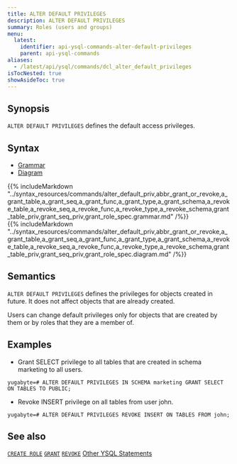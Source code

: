 ```yaml
---
title: ALTER DEFAULT PRIVILEGES
description: ALTER DEFAULT PRIVILEGES
summary: Roles (users and groups)
menu:
  latest:
    identifier: api-ysql-commands-alter-default-privileges
    parent: api-ysql-commands
aliases:
  - /latest/api/ysql/commands/dcl_alter_default_privileges
isTocNested: true
showAsideToc: true
---
```


## Synopsis

`ALTER DEFAULT PRIVILEGES` defines the default access privileges.

## Syntax

<ul class="nav nav-tabs nav-tabs-yb">
  <li >
    <a href="#grammar" class="nav-link active" id="grammar-tab" data-toggle="tab" role="tab" aria-controls="grammar" aria-selected="true">
      <i class="fas fa-file-alt" aria-hidden="true"></i>
      Grammar
    </a>
  </li>
  <li>
    <a href="#diagram" class="nav-link" id="diagram-tab" data-toggle="tab" role="tab" aria-controls="diagram" aria-selected="false">
      <i class="fas fa-project-diagram" aria-hidden="true"></i>
      Diagram
    </a>
  </li>
</ul>

<div class="tab-content">
  <div id="grammar" class="tab-pane fade show active" role="tabpanel" aria-labelledby="grammar-tab">
    {{% includeMarkdown "../syntax_resources/commands/alter_default_priv,abbr_grant_or_revoke,a_grant_table,a_grant_seq,a_grant_func,a_grant_type,a_grant_schema,a_revoke_table,a_revoke_seq,a_revoke_func,a_revoke_type,a_revoke_schema,grant_table_priv,grant_seq_priv,grant_role_spec.grammar.md" /%}}
  </div>
  <div id="diagram" class="tab-pane fade" role="tabpanel" aria-labelledby="diagram-tab">
    {{% includeMarkdown "../syntax_resources/commands/alter_default_priv,abbr_grant_or_revoke,a_grant_table,a_grant_seq,a_grant_func,a_grant_type,a_grant_schema,a_revoke_table,a_revoke_seq,a_revoke_func,a_revoke_type,a_revoke_schema,grant_table_priv,grant_seq_priv,grant_role_spec.diagram.md" /%}}
  </div>
</div>

## Semantics

`ALTER DEFAULT PRIVILEGES` defines the privileges for objects created in future. It does not affect objects that are already created.

Users can change default privileges only for objects that are created by them or by roles that they are a member of.

## Examples

- Grant SELECT privilege to all tables that are created in schema marketing to all users.

```postgresql
yugabyte=# ALTER DEFAULT PRIVILEGES IN SCHEMA marketing GRANT SELECT ON TABLES TO PUBLIC;
```

- Revoke INSERT privilege on all tables from user john.

```postgresql
yugabyte=# ALTER DEFAULT PRIVILEGES REVOKE INSERT ON TABLES FROM john;
```

## See also

[`CREATE ROLE`](../dcl_create_role)
[`GRANT`](../dcl_grant)
[`REVOKE`](../dcl_revoke)
[Other YSQL Statements](..)
